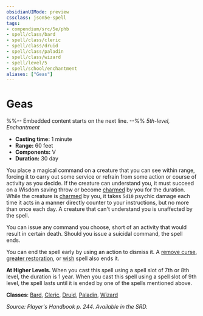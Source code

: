```yaml
---
obsidianUIMode: preview
cssclass: json5e-spell
tags:
- compendium/src/5e/phb
- spell/class/bard
- spell/class/cleric
- spell/class/druid
- spell/class/paladin
- spell/class/wizard
- spell/level/5
- spell/school/enchantment
aliases: ["Geas"]
---
```

# Geas
%%-- Embedded content starts on the next line. --%%
*5th-level, Enchantment*  

- **Casting time:** 1 minute
- **Range:** 60 feet
- **Components:** V
- **Duration:** 30 day

You place a magical command on a creature that you can see within range, forcing it to carry out some service or refrain from some action or course of activity as you decide. If the creature can understand you, it must succeed on a Wisdom saving throw or become [charmed](/compendium/rules/conditions.md#charmed) by you for the duration. While the creature is [charmed](/compendium/rules/conditions.md#charmed) by you, it takes `5d10` psychic damage each time it acts in a manner directly counter to your instructions, but no more than once each day. A creature that can't understand you is unaffected by the spell.

You can issue any command you choose, short of an activity that would result in certain death. Should you issue a suicidal command, the spell ends.

You can end the spell early by using an action to dismiss it. A [remove curse](/compendium/spells/remove-curse.md), [greater restoration](/compendium/spells/greater-restoration.md), or [wish](/compendium/spells/wish.md) spell also ends it.

**At Higher Levels.** When you cast this spell using a spell slot of 7th or 8th level, the duration is 1 year. When you cast this spell using a spell slot of 9th level, the spell lasts until it is ended by one of the spells mentioned above.

**Classes**: [Bard](/compendium/classes/bard.md), [Cleric](/compendium/classes/cleric.md), [Druid](/compendium/classes/druid.md), [Paladin](/compendium/classes/paladin.md), [Wizard](/compendium/classes/wizard.md)

*Source: Player's Handbook p. 244. Available in the SRD.*